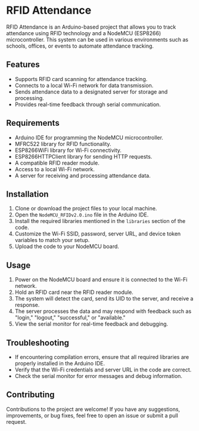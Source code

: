 # RFID Attendance 

RFID Attendance  is an Arduino-based project that allows you to track attendance using RFID technology and a NodeMCU (ESP8266) microcontroller. This system can be used in various environments such as schools, offices, or events to automate attendance tracking.

## Features

- Supports RFID card scanning for attendance tracking.
- Connects to a local Wi-Fi network for data transmission.
- Sends attendance data to a designated server for storage and processing.
- Provides real-time feedback through serial communication.

## Requirements

- Arduino IDE for programming the NodeMCU microcontroller.
- MFRC522 library for RFID functionality.
- ESP8266WiFi library for Wi-Fi connectivity.
- ESP8266HTTPClient library for sending HTTP requests.
- A compatible RFID reader module.
- Access to a local Wi-Fi network.
- A server for receiving and processing attendance data.

## Installation

1. Clone or download the project files to your local machine.
2. Open the `NodeMCU_RFIDv2.0.ino` file in the Arduino IDE.
3. Install the required libraries mentioned in the `libraries` section of the code.
4. Customize the Wi-Fi SSID, password, server URL, and device token variables to match your setup.
5. Upload the code to your NodeMCU board.

## Usage

1. Power on the NodeMCU board and ensure it is connected to the Wi-Fi network.
2. Hold an RFID card near the RFID reader module.
3. The system will detect the card, send its UID to the server, and receive a response.
4. The server processes the data and may respond with feedback such as "login," "logout," "successful," or "available."
5. View the serial monitor for real-time feedback and debugging.

## Troubleshooting

- If encountering compilation errors, ensure that all required libraries are properly installed in the Arduino IDE.
- Verify that the Wi-Fi credentials and server URL in the code are correct.
- Check the serial monitor for error messages and debug information.

## Contributing

Contributions to the project are welcome! If you have any suggestions, improvements, or bug fixes, feel free to open an issue or submit a pull request.
